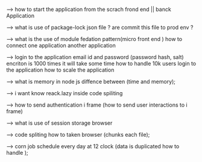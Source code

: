 

--> how to start the application from the scrach frond end || banck Application

--> what is use of package-lock json file  ? are commit this file to prod env ?

--> what is the use of module fedation pattern(micro front end ) how to connect one application another application 

--> login to the application email id and password (password hash, salt) encriton is 1000 times it will take some time how to handle 10k users login to the application 
how to scale the application 

--> what is memory in node js diffence between (time and memory);

--> i want know reack.lazy inside code spiliting 

--> how to send authentication i frame (how to send user interactions to i frame)

--> what is use of session storage browser

--> code spliting how to taken browser (chunks each file);

--> corn job schedule every day at 12 clock (data is duplicated how to handle );
